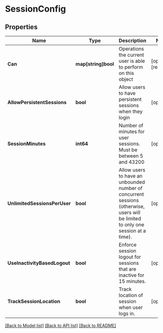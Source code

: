 # SessionConfig

## Properties

Name | Type | Description | Notes
------------ | ------------- | ------------- | -------------
**Can** | **map[string]bool** | Operations the current user is able to perform on this object | [optional] [readonly] 
**AllowPersistentSessions** | **bool** | Allow users to have persistent sessions when they login | [optional] 
**SessionMinutes** | **int64** | Number of minutes for user sessions.  Must be between 5 and 43200 | [optional] 
**UnlimitedSessionsPerUser** | **bool** | Allow users to have an unbounded number of concurrent sessions (otherwise, users will be limited to only one session at a time). | [optional] 
**UseInactivityBasedLogout** | **bool** | Enforce session logout for sessions that are inactive for 15 minutes. | [optional] 
**TrackSessionLocation** | **bool** | Track location of session when user logs in. | [optional] 

[[Back to Model list]](../README.md#documentation-for-models) [[Back to API list]](../README.md#documentation-for-api-endpoints) [[Back to README]](../README.md)


